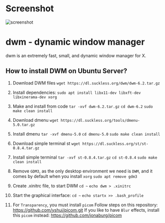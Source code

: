 Screenshot
==========

![screenshot](https://i.imgur.com/1BqwF9Q.png)

dwm - dynamic window manager
============================
dwm is an extremely fast, small, and dynamic window manager for X.


How to install DWM on Ubuntu Server?
------------------------------------

1. Download DWM files
    `wget https://dl.suckless.org/dwm/dwm-6.2.tar.gz`  

2. Install dependencies:
    `sudo apt install libx11-dev libxft-dev libxinerama-dev xorg`

3. Make and install from code
    `tar -xvf dwm-6.2.tar.gz`
    `cd dwm-6.2`
    `sudo make clean install`

4. Download dmenu
    `wget https://dl.suckless.org/tools/dmenu-5.0.tar.gz`

5. Install dmenu
    `tar -xvf dmenu-5.0`
    `cd dmenu-5.0`
    `sudo make clean install`

6. Download simple terminal st
    `wget https://dl.suckless.org/st/st-0.8.4.tar.gz`

7. Install simple terminal
    `tar -xvf st-0.8.4.tar.gz`
    `cd st-0.8.4`
    `sudo make clean install`

8. Remove `GDM3`, as the only desktop environment we need is `DWM`, and it comes by default when you install `xorg`
    `sudo apt remove gdm3`

10. Create .xinitrc file, to start DWM
    `cd ~`
    `echo dwm > .xinitrc`

11. Start the graphical interface:
    `cd ~`
    `echo startx >> .bash_profile`

12. For `Transparency`, you must install `picom`
    Follow steps on this repository: https://github.com/yshui/picom.git
    If you like to have `Blur` effects, install this `picom` instead: https://github.com/jonaburg/picom
